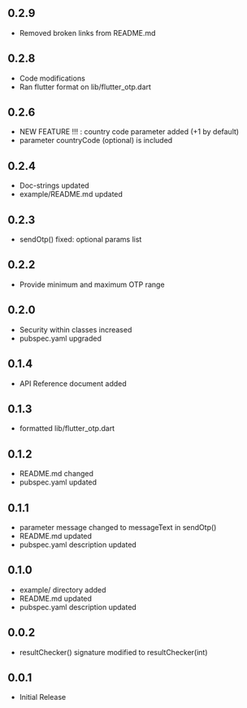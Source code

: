 ## 0.2.9

* Removed broken links from README.md

## 0.2.8

* Code modifications
* Ran flutter format on lib/flutter_otp.dart

## 0.2.6

* NEW FEATURE !!! : country code parameter added (+1 by default)
* parameter countryCode (optional) is included

## 0.2.4

* Doc-strings updated
* example/README.md updated 

## 0.2.3

* sendOtp() fixed: optional params list

## 0.2.2

* Provide minimum and maximum OTP range

## 0.2.0

* Security within classes increased
* pubspec.yaml upgraded

## 0.1.4

* API Reference document added

## 0.1.3

* formatted lib/flutter_otp.dart

## 0.1.2

* README.md changed
* pubspec.yaml updated

## 0.1.1

* parameter message changed to messageText in sendOtp()
* README.md updated
* pubspec.yaml description updated

## 0.1.0

* example/ directory added
* README.md updated
* pubspec.yaml description updated

## 0.0.2

* resultChecker() signature modified to resultChecker(int)

## 0.0.1

* Initial Release